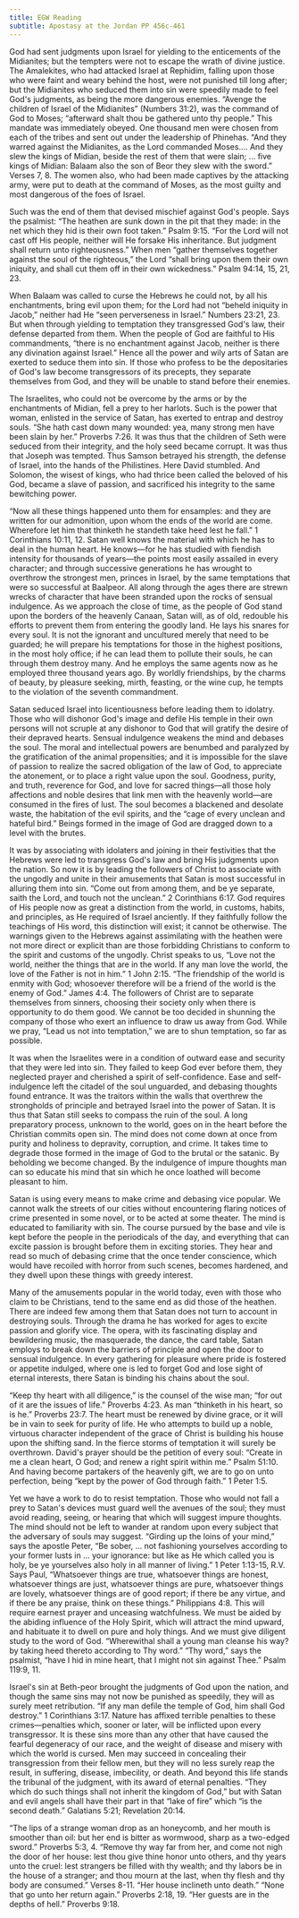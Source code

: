 ```yaml
---
title: EGW Reading
subtitle: Apostasy at the Jordan PP 456c-461
---
```


God had sent judgments upon Israel for yielding to the enticements of the Midianites; but the tempters were not to escape the wrath of divine justice. The Amalekites, who had attacked Israel at Rephidim, falling upon those who were faint and weary behind the host, were not punished till long after; but the Midianites who seduced them into sin were speedily made to feel God's judgments, as being the more dangerous enemies. “Avenge the children of Israel of the Midianites” (Numbers 31:2), was the command of God to Moses; “afterward shalt thou be gathered unto thy people.” This mandate was immediately obeyed. One thousand men were chosen from each of the tribes and sent out under the leadership of Phinehas. “And they warred against the Midianites, as the Lord commanded Moses.... And they slew the kings of Midian, beside the rest of them that were slain; ... five kings of Midian: Balaam also the son of Beor they slew with the sword.” Verses 7, 8. The women also, who had been made captives by the attacking army, were put to death at the command of Moses, as the most guilty and most dangerous of the foes of Israel.

Such was the end of them that devised mischief against God's people. Says the psalmist: “The heathen are sunk down in the pit that they made: in the net which they hid is their own foot taken.” Psalm 9:15. “For the Lord will not cast off His people, neither will He forsake His inheritance. But judgment shall return unto righteousness.” When men “gather themselves together against the soul of the righteous,” the Lord “shall bring upon them their own iniquity, and shall cut them off in their own wickedness.” Psalm 94:14, 15, 21, 23.

When Balaam was called to curse the Hebrews he could not, by all his enchantments, bring evil upon them; for the Lord had not “beheld iniquity in Jacob,” neither had He “seen perverseness in Israel.” Numbers 23:21, 23. But when through yielding to temptation they transgressed God's law, their defense departed from them. When the people of God are faithful to His commandments, “there is no enchantment against Jacob, neither is there any divination against Israel.” Hence all the power and wily arts of Satan are exerted to seduce them into sin. If those who profess to be the depositaries of God's law become transgressors of its precepts, they separate themselves from God, and they will be unable to stand before their enemies.

The Israelites, who could not be overcome by the arms or by the enchantments of Midian, fell a prey to her harlots. Such is the power that woman, enlisted in the service of Satan, has exerted to entrap and destroy souls. “She hath cast down many wounded: yea, many strong men have been slain by her.” Proverbs 7:26. It was thus that the children of Seth were seduced from their integrity, and the holy seed became corrupt. It was thus that Joseph was tempted. Thus Samson betrayed his strength, the defense of Israel, into the hands of the Philistines. Here David stumbled. And Solomon, the wisest of kings, who had thrice been called the beloved of his God, became a slave of passion, and sacrificed his integrity to the same bewitching power.

“Now all these things happened unto them for ensamples: and they are written for our admonition, upon whom the ends of the world are come. Wherefore let him that thinketh he standeth take heed lest he fall.” 1 Corinthians 10:11, 12. Satan well knows the material with which he has to deal in the human heart. He knows—for he has studied with fiendish intensity for thousands of years—the points most easily assailed in every character; and through successive generations he has wrought to overthrow the strongest men, princes in Israel, by the same temptations that were so successful at Baalpeor. All along through the ages there are strewn wrecks of character that have been stranded upon the rocks of sensual indulgence. As we approach the close of time, as the people of God stand upon the borders of the heavenly Canaan, Satan will, as of old, redouble his efforts to prevent them from entering the goodly land. He lays his snares for every soul. It is not the ignorant and uncultured merely that need to be guarded; he will prepare his temptations for those in the highest positions, in the most holy office; if he can lead them to pollute their souls, he can through them destroy many. And he employs the same agents now as he employed three thousand years ago. By worldly friendships, by the charms of beauty, by pleasure seeking, mirth, feasting, or the wine cup, he tempts to the violation of the seventh commandment.

Satan seduced Israel into licentiousness before leading them to idolatry. Those who will dishonor God's image and defile His temple in their own persons will not scruple at any dishonor to God that will gratify the desire of their depraved hearts. Sensual indulgence weakens the mind and debases the soul. The moral and intellectual powers are benumbed and paralyzed by the gratification of the animal propensities; and it is impossible for the slave of passion to realize the sacred obligation of the law of God, to appreciate the atonement, or to place a right value upon the soul. Goodness, purity, and truth, reverence for God, and love for sacred things—all those holy affections and noble desires that link men with the heavenly world—are consumed in the fires of lust. The soul becomes a blackened and desolate waste, the habitation of the evil spirits, and the “cage of every unclean and hateful bird.” Beings formed in the image of God are dragged down to a level with the brutes.

It was by associating with idolaters and joining in their festivities that the Hebrews were led to transgress God's law and bring His judgments upon the nation. So now it is by leading the followers of Christ to associate with the ungodly and unite in their amusements that Satan is most successful in alluring them into sin. “Come out from among them, and be ye separate, saith the Lord, and touch not the unclean.” 2 Corinthians 6:17. God requires of His people now as great a distinction from the world, in customs, habits, and principles, as He required of Israel anciently. If they faithfully follow the teachings of His word, this distinction will exist; it cannot be otherwise. The warnings given to the Hebrews against assimilating with the heathen were not more direct or explicit than are those forbidding Christians to conform to the spirit and customs of the ungodly. Christ speaks to us, “Love not the world, neither the things that are in the world. If any man love the world, the love of the Father is not in him.” 1 John 2:15. “The friendship of the world is enmity with God; whosoever therefore will be a friend of the world is the enemy of God.” James 4:4. The followers of Christ are to separate themselves from sinners, choosing their society only when there is opportunity to do them good. We cannot be too decided in shunning the company of those who exert an influence to draw us away from God. While we pray, “Lead us not into temptation,” we are to shun temptation, so far as possible.

It was when the Israelites were in a condition of outward ease and security that they were led into sin. They failed to keep God ever before them, they neglected prayer and cherished a spirit of self-confidence. Ease and self-indulgence left the citadel of the soul unguarded, and debasing thoughts found entrance. It was the traitors within the walls that overthrew the strongholds of principle and betrayed Israel into the power of Satan. It is thus that Satan still seeks to compass the ruin of the soul. A long preparatory process, unknown to the world, goes on in the heart before the Christian commits open sin. The mind does not come down at once from purity and holiness to depravity, corruption, and crime. It takes time to degrade those formed in the image of God to the brutal or the satanic. By beholding we become changed. By the indulgence of impure thoughts man can so educate his mind that sin which he once loathed will become pleasant to him.

Satan is using every means to make crime and debasing vice popular. We cannot walk the streets of our cities without encountering flaring notices of crime presented in some novel, or to be acted at some theater. The mind is educated to familiarity with sin. The course pursued by the base and vile is kept before the people in the periodicals of the day, and everything that can excite passion is brought before them in exciting stories. They hear and read so much of debasing crime that the once tender conscience, which would have recoiled with horror from such scenes, becomes hardened, and they dwell upon these things with greedy interest.

Many of the amusements popular in the world today, even with those who claim to be Christians, tend to the same end as did those of the heathen. There are indeed few among them that Satan does not turn to account in destroying souls. Through the drama he has worked for ages to excite passion and glorify vice. The opera, with its fascinating display and bewildering music, the masquerade, the dance, the card table, Satan employs to break down the barriers of principle and open the door to sensual indulgence. In every gathering for pleasure where pride is fostered or appetite indulged, where one is led to forget God and lose sight of eternal interests, there Satan is binding his chains about the soul.

“Keep thy heart with all diligence,” is the counsel of the wise man; “for out of it are the issues of life.” Proverbs 4:23. As man “thinketh in his heart, so is he.” Proverbs 23:7. The heart must be renewed by divine grace, or it will be in vain to seek for purity of life. He who attempts to build up a noble, virtuous character independent of the grace of Christ is building his house upon the shifting sand. In the fierce storms of temptation it will surely be overthrown. David's prayer should be the petition of every soul: “Create in me a clean heart, O God; and renew a right spirit within me.” Psalm 51:10. And having become partakers of the heavenly gift, we are to go on unto perfection, being “kept by the power of God through faith.” 1 Peter 1:5.

Yet we have a work to do to resist temptation. Those who would not fall a prey to Satan's devices must guard well the avenues of the soul; they must avoid reading, seeing, or hearing that which will suggest impure thoughts. The mind should not be left to wander at random upon every subject that the adversary of souls may suggest. “Girding up the loins of your mind,” says the apostle Peter, “Be sober, ... not fashioning yourselves according to your former lusts in ... your ignorance: but like as He which called you is holy, be ye yourselves also holy in all manner of living.” 1 Peter 1:13-15, R.V. Says Paul, “Whatsoever things are true, whatsoever things are honest, whatsoever things are just, whatsoever things are pure, whatsoever things are lovely, whatsoever things are of good report; if there be any virtue, and if there be any praise, think on these things.” Philippians 4:8. This will require earnest prayer and unceasing watchfulness. We must be aided by the abiding influence of the Holy Spirit, which will attract the mind upward, and habituate it to dwell on pure and holy things. And we must give diligent study to the word of God. “Wherewithal shall a young man cleanse his way? by taking heed thereto according to Thy word.” “Thy word,” says the psalmist, “have I hid in mine heart, that I might not sin against Thee.” Psalm 119:9, 11.

Israel's sin at Beth-peor brought the judgments of God upon the nation, and though the same sins may not now be punished as speedily, they will as surely meet retribution. “If any man defile the temple of God, him shall God destroy.” 1 Corinthians 3:17. Nature has affixed terrible penalties to these crimes—penalties which, sooner or later, will be inflicted upon every transgressor. It is these sins more than any other that have caused the fearful degeneracy of our race, and the weight of disease and misery with which the world is cursed. Men may succeed in concealing their transgression from their fellow men, but they will no less surely reap the result, in suffering, disease, imbecility, or death. And beyond this life stands the tribunal of the judgment, with its award of eternal penalties. “They which do such things shall not inherit the kingdom of God,” but with Satan and evil angels shall have their part in that “lake of fire” which “is the second death.” Galatians 5:21; Revelation 20:14.

“The lips of a strange woman drop as an honeycomb, and her mouth is smoother than oil: but her end is bitter as wormwood, sharp as a two-edged sword.” Proverbs 5:3, 4. “Remove thy way far from her, and come not nigh the door of her house: lest thou give thine honor unto others, and thy years unto the cruel: lest strangers be filled with thy wealth; and thy labors be in the house of a stranger; and thou mourn at the last, when thy flesh and thy body are consumed.” Verses 8-11. “Her house inclineth unto death.” “None that go unto her return again.” Proverbs 2:18, 19. “Her guests are in the depths of hell.” Proverbs 9:18.